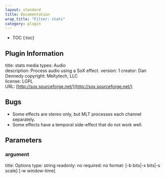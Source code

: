 ```yaml
---
layout: standard
title: Documentation
wrap_title: "Filter: stats"
category: plugin
---
```

* TOC
{:toc}

## Plugin Information

title: stats
media types:
Audio  
description: Process audio using a SoX effect.
version: 1
creator: Dan Dennedy
copyright: Meltytech, LLC  
license: LGPL  
URL: [http://sox.sourceforge.net/](http://sox.sourceforge.net/)  

## Bugs

* Some effects are stereo only, but MLT processes each channel separately.
* Some effects have a temporal side-effect that do not work well.


## Parameters

### argument

title: Options  type: string
readonly: no
required: no
format: [-b bits|-x bits|-s scale] [-w window-time]  

